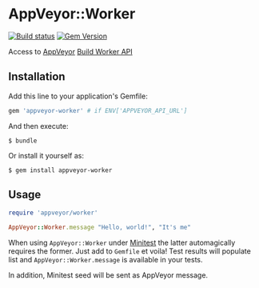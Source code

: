 # AppVeyor::Worker

[![Build status](https://ci.appveyor.com/api/projects/status/oiqm2v8jcr9td1la?svg=true)](https://ci.appveyor.com/project/ukoloff/appveyor-worker)
[![Gem Version](https://badge.fury.io/rb/appveyor-worker.svg)](http://badge.fury.io/rb/appveyor-worker)

Access to [AppVeyor](http://www.appveyor.com/)
[Build Worker API](http://www.appveyor.com/docs/build-worker-api)

## Installation

Add this line to your application's Gemfile:

```ruby
gem 'appveyor-worker' # if ENV['APPVEYOR_API_URL']
```

And then execute:

    $ bundle

Or install it yourself as:

    $ gem install appveyor-worker

## Usage

```ruby
require 'appveyor/worker'

AppVeyor::Worker.message "Hello, world!", "It's me"
```

When using `AppVeyor::Worker` under
[Minitest](https://github.com/seattlerb/minitest)
the latter automagically requires the former.
Just add to `Gemfile` et voila! Test results will populate list
and `AppVeyor::Worker.message` is available in your tests.

In addition, Minitest seed will be sent as AppVeyor message.
